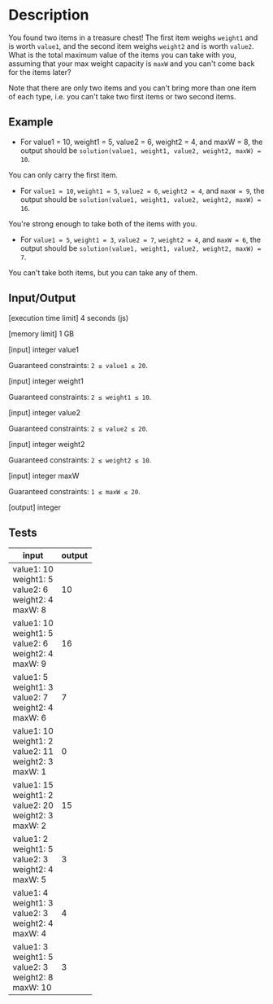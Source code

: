 # Description

You found two items in a treasure chest! The first item weighs `weight1` and is worth `value1`, and the second item weighs `weight2` and is worth `value2`. What is the total maximum value of the items you can take with you, assuming that your max weight capacity is `maxW` and you can't come back for the items later?

Note that there are only two items and you can't bring more than one item of each type, i.e. you can't take two first items or two second items.

## Example

- For value1 = 10, weight1 = 5, value2 = 6, weight2 = 4, and maxW = 8, the output should be
`solution(value1, weight1, value2, weight2, maxW) = 10`.

You can only carry the first item.

- For `value1 = 10`, `weight1 = 5`, `value2 = 6`, `weight2 = 4`, and `maxW = 9`, the output should be
`solution(value1, weight1, value2, weight2, maxW) = 16`.

You're strong enough to take both of the items with you.

- For `value1 = 5`, `weight1 = 3`, `value2 = 7`, `weight2 = 4`, and `maxW = 6`, the output should be
`solution(value1, weight1, value2, weight2, maxW) = 7`.

You can't take both items, but you can take any of them.

## Input/Output

[execution time limit] 4 seconds (js)

[memory limit] 1 GB

[input] integer value1

Guaranteed constraints:
`2 ≤ value1 ≤ 20`.

[input] integer weight1

Guaranteed constraints:
`2 ≤ weight1 ≤ 10`.

[input] integer value2

Guaranteed constraints:
`2 ≤ value2 ≤ 20`.

[input] integer weight2

Guaranteed constraints:
`2 ≤ weight2 ≤ 10`.

[input] integer maxW

Guaranteed constraints:
`1 ≤ maxW ≤ 20`.

[output] integer

## Tests

input|output
-|-
value1: 10<br/>weight1: 5<br/>value2: 6<br/>weight2: 4<br/>maxW: 8|10
value1: 10<br/>weight1: 5<br/>value2: 6<br/>weight2: 4<br/>maxW: 9|16
value1: 5<br/>weight1: 3<br/>value2: 7<br/>weight2: 4<br/>maxW: 6|7
value1: 10<br/>weight1: 2<br/>value2: 11<br/>weight2: 3<br/>maxW: 1|0
value1: 15<br/>weight1: 2<br/>value2: 20<br/>weight2: 3<br/>maxW: 2|15
value1: 2<br/>weight1: 5<br/>value2: 3<br/>weight2: 4<br/>maxW: 5|3
value1: 4<br/>weight1: 3<br/>value2: 3<br/>weight2: 4<br/>maxW: 4|4
value1: 3<br/>weight1: 5<br/>value2: 3<br/>weight2: 8<br/>maxW: 10|3




